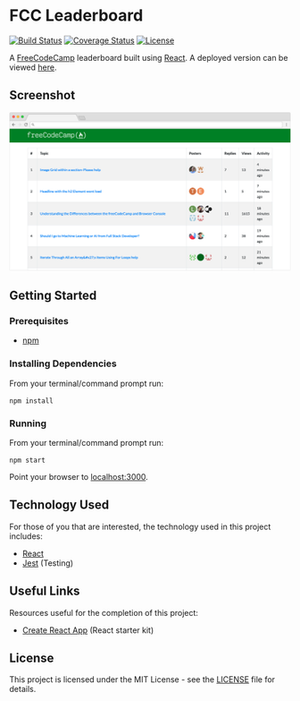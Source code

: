 # FCC Leaderboard

[![Build Status](https://img.shields.io/github/actions/workflow/status/vanillaSlice/the-mono/fcc-leaderboard.yml?branch=main)](https://github.com/vanillaSlice/the-mono/actions?query=workflow%3AFCC-Leaderboard+branch%3Amain)
[![Coverage Status](https://img.shields.io/codecov/c/gh/vanillaSlice/the-mono/main?flag=FCCLeaderboard)](https://codecov.io/gh/vanillaSlice/the-mono/tree/main/projects/fcc-leaderboard)
[![License](https://img.shields.io/badge/license-MIT-green)](LICENSE)

A [FreeCodeCamp](https://www.freecodecamp.org/) leaderboard built using [React](https://reactjs.org/).
A deployed version can be viewed [here](https://fccleaderboard.mikelowe.xyz/).

## Screenshot

![Screenshot](./images/screenshot-1.png)

## Getting Started

### Prerequisites

* [npm](https://www.npmjs.com/)

### Installing Dependencies

From your terminal/command prompt run:

```
npm install
```

### Running

From your terminal/command prompt run:

```
npm start
```

Point your browser to [localhost:3000](http://localhost:3000).

## Technology Used

For those of you that are interested, the technology used in this project includes:

* [React](https://reactjs.org/)
* [Jest](https://jestjs.io/) (Testing)

## Useful Links

Resources useful for the completion of this project:

* [Create React App](https://github.com/facebook/create-react-app) (React starter kit)

## License

This project is licensed under the MIT License - see the [LICENSE](LICENSE) file for details.
